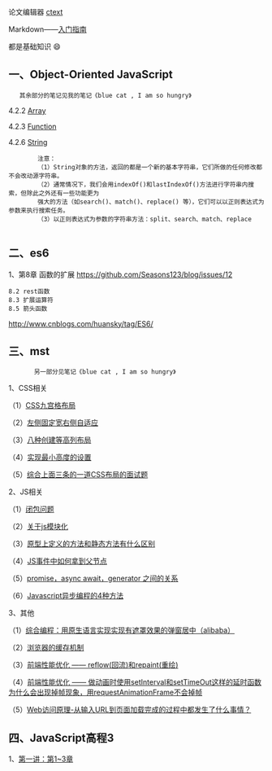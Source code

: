 论文编辑器 [ctext](http://blog.sina.com.cn/s/blog_6647de110102uw3a.html)   

Markdown——[入门指南](http://www.jianshu.com/p/1e402922ee32/) 

都是基础知识 :smile:

##  一、Object-Oriented JavaScript       

       其余部分的笔记见我的笔记《blue cat , I am so hungry》
     
4.2.2 [Array](https://github.com/Seasons123/blog/issues/11)  

4.2.3 [Function](https://github.com/Seasons123/blog/issues/14)  

4.2.6 [String](https://github.com/Seasons123/blog/issues/15)

            注意：
            （1）String对象的方法，返回的都是一个新的基本字符串，它们所做的任何修改都不会改动源字符串。
            （2）通常情况下，我们会用indexOf()和lastIndexOf()方法进行字符串内搜索，但除此之外还有一些功能更为
            强大的方法（如search()、match()、replace() 等），它们可以以正则表达式为参数来执行搜索任务。
            （3）以正则表达式为参数的字符串方法：split、search、match、replace        


## 二、es6

1、第8章 函数的扩展  https://github.com/Seasons123/blog/issues/12

    8.2 rest函数
    8.3 扩展运算符
    8.5 箭头函数

http://www.cnblogs.com/huansky/tag/ES6/ 



## 三、mst

           另一部分见笔记《blue cat , I am so hungry》
       
1、CSS相关

（1）[CSS九宫格布局](https://github.com/Seasons123/blog/issues/19) 

（2）[左侧固定宽右侧自适应](https://github.com/Seasons123/blog/issues/38)

（3）[八种创建等高列布局](http://www.w3cplus.com/css/creaet-equal-height-columns)

（4）[实现最小高度的设置](https://github.com/Seasons123/blog/issues/39)

（5）[综合上面三条的一道CSS布局的面试题](https://github.com/Seasons123/blog/issues/40)

2、JS相关

（1）[闭包问题](https://github.com/Seasons123/blog/issues/18) 

（2）[关于js模块化](https://github.com/Seasons123/ADReact/issues/32) 

（3）[原型上定义的方法和静态方法有什么区别 ](https://github.com/Seasons123/blog/issues/21)

（4）[JS事件中如何拿到父节点](https://github.com/Seasons123/blog/issues/37) 

（5）[promise，async await，generator 之间的关系 ](https://github.com/Seasons123/blog/issues/17) 

（6）[Javascript异步编程的4种方法](http://www.ruanyifeng.com/blog/2012/12/asynchronous%EF%BC%BFjavascript.html) 

3、其他

（1）[综合编程：用原生语言实现实现有遮罩效果的弹窗居中（alibaba）]( https://github.com/Seasons123/popup) 

（2）[浏览器的缓存机制](https://github.com/Seasons123/blog/issues/20) 

（3）[前端性能优化 —— reflow(回流)和repaint(重绘)](https://github.com/Seasons123/blog/issues/28)

（4）[前端性能优化 —— 做动画时使用setInterval和setTimeOut这样的延时函数为什么会出现掉帧现象，用requestAnimationFrame不会掉帧](https://github.com/Seasons123/blog/issues/29)
   
（5）[Web访问原理-从输入URL到页面加载完成的过程中都发生了什么事情？](https://github.com/Seasons123/blog/issues/30) 



## 四、JavaScript高程3

1、[第一讲：第1~3章](http://www.cnblogs.com/bling/p/5554067.html)  
